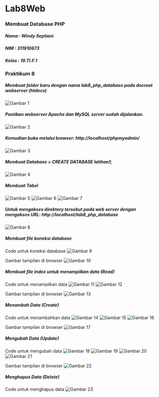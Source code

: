 # Lab8Web

### Membuat Database PHP

##### Nama  : Windy Septiani
##### NIM   : 311910673 
##### Kelas : 19.TI.F.1 

### Praktikum 8
##### Membuat folder baru dengan nama lab8_php_database pada docroot webserver (htdocs)
![Gambar 1](Screenshot/ss1.png)

##### Pastikan webserver Apache dan MySQL server sudah dijalankan.
![Gambar 2](Screenshot/ss2.png)

##### Kemudian buka melalui browser: http://localhost/phpmyadmin/
![Gambar 3](Screenshot/ss3.png)

##### Membuat Database = CREATE DATABASE latihan1;
![Gambar 4](Screenshot/ss4.png)

##### Membuat Tabel
![Gambar 5](Screenshot/ss5.png)
![Gambar 6](Screenshot/ss6.png)
![Gambar 7](Screenshot/ss7.png)

##### Untuk mengakses direktory tersebut pada web server dengan mengakses URL: http://localhost/lab8_php_database
![Gambar 8](Screenshot/ss8.png)

##### Membuat file koneksi database
Code untuk koneksi database
![Gambar 9](Screenshot/ss9.png)

Gambar tampilan di browser
![Gambar 10](Screenshot/ss10.png)

##### Membuat file index untuk menampilkan data (Read)
Code untuk menampilkan data
![Gambar 11](Screenshot/ss11/png)
![Gambar 12](Screenshot/ss12.png)

Gambar tampilan di browser
![Gambar 13](Screenshot/ss13.png)

##### Menambah Data (Create)
Code untuk menambahkan data
![Gambar 14](Screenshot/ss14.png)
![Gambar 15](Screenshot/ss15.png)
![Gambar 16](Screenshot/ss16.png)

Gambar tampilan di browser
![Gambar 17](Screenshot/ss17.png)

##### Mengubah Data (Update)
Code untuk mengubah data
![Gambar 18](Screenshot/ss18.png)
![Gambar 19](Screenshot/ss19.png)
![Gambar 20](Screenshot/ss20.png)
![Gambar 21](Screenshot/ss21.png)

Gambar tampilan di browser
![Gambar 22](Screenshot/ss22.png)

##### Menghapus Data (Delete)
Code untuk menghapus data
![Gambar 23](Screenshot/ss23.png)